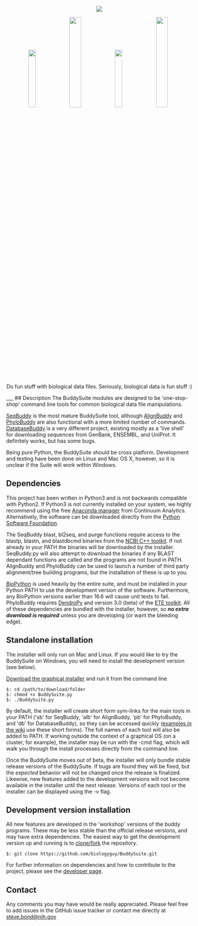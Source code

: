 <p align="center"><a href="https://github.com/biologyguy/BuddySuite/wiki">
<img src="https://raw.githubusercontent.com/biologyguy/BuddySuite/master/images/BuddySuite-logo.gif" /></a></p>
<p align="center">
<a href="https://github.com/biologyguy/BuddySuite/wiki/SeqBuddy"><img src="https://raw.githubusercontent.com/biologyguy/BuddySuite/master/images/SeqBuddy-logo.gif" width=20%/></a>
<a href="https://github.com/biologyguy/BuddySuite/wiki/AlignBuddy"><img src="https://raw.githubusercontent.com/biologyguy/BuddySuite/master/images/AlignBuddy-logo.gif" width=25%/></a>
<a href="https://github.com/biologyguy/BuddySuite/wiki/DatabaseBuddy"><img src="https://raw.githubusercontent.com/biologyguy/BuddySuite/master/images/DBBuddy-logo.gif" width=20%/></a>
<a href="https://github.com/biologyguy/BuddySuite/wiki/PhyloBuddy"><img src="https://raw.githubusercontent.com/biologyguy/BuddySuite/master/images/PhyloBuddy-logo.gif" width=25%/></a>
</p>
<p align="center">Do fun stuff with biological data files. Seriously, biological data is fun stuff :)</p>
___
## Description
The BuddySuite modules are designed to be 'one-stop-shop' command line tools for common biological data file
 manipulations.

[SeqBuddy](https://github.com/biologyguy/BuddySuite/wiki/SeqBuddy) is the most mature BuddySuite tool, although
 [AlignBuddy](https://github.com/biologyguy/BuddySuite/wiki/AlignBuddy) and
 [PhyloBuddy](https://github.com/biologyguy/BuddySuite/wiki/PhyloBuddy) are also functional with a more limited number
 of commands. [DatabaseBuddy](https://github.com/biologyguy/BuddySuite/wiki/DatabaseBuddy) is a very different project,
 existing mostly as a 'live shell' for downloading sequences from GenBank, ENSEMBL, and UniProt. It definitely works,
 but has some bugs.

Being pure Python, the BuddySuite should be cross platform. Development and testing have been done on Linux
 and Mac OS X, however, so it is unclear if the Suite will work within Windows.

## Dependencies
This project has been written in Python3 and is not backwards compatible with Python2. If Python3 is not currently
 installed on your system, we highly recommend using the free [Anaconda manager](http://continuum.io/downloads#py34)
 from Continuum Analytics. Alternatively, the software can be downloaded directly from the
 [Python Software Foundation](https://www.python.org/downloads/).


The SeqBuddy blast, bl2seq, and purge functions require access to the blastp, blastn, and blastdbcmd binaries from the
 [NCBI C++ toolkit](http://www.ncbi.nlm.nih.gov/IEB/ToolBox/CPP_DOC/). If not already in your PATH the binaries will be
 downloaded by the installer. SeqBuddy.py will also attempt to download the binaries if any BLAST dependant functions
 are called and the programs are not found in PATH. AlignBuddy and PhyloBuddy can be used to launch a number of third
 party alignment/tree building programs, but the installation of these is up to you.
 
[BioPython](http://biopython.org/) is used heavily by the entire suite, and must be installed in your Python PATH to
 use the development version of the software. Furthermore, any BioPython versions earlier than 16.6 will cause unit
 tests to fail. PhyloBuddy requires [DendroPy](https://pythonhosted.org/DendroPy/) and version 3.0 (beta) of the
 [ETE toolkit](http://etetoolkit.org/download/). All of these dependencies are bundled with the installer, however, so
 _**no extra download is required**_ unless you are developing (or want the bleeding edge).
 
## Standalone installation 
The installer will only run on Mac and Linux. If you would like to try the BuddySuite on Windows,
 you will need to install the development version (see below).

[Download the graphical installer](https://raw.github.com/biologyguy/BuddySuite/master/BuddySuite.py)
 and run it from the command line
    
    $: cd /path/to/download/folder
    $: chmod +x BuddySuite.py
    $: ./BuddySuite.py

By default, the installer will create short form sym-links for the main tools in your PATH ('sb' for SeqBuddy, 'alb'
 for AlignBuddy, 'pb' for PhyloBuddy, and 'db' for DatabaseBuddy), so they can be accessed quickly ([examples in the
 wiki](https://github.com/biologyguy/buddysuite/wiki) use these short forms). The full names of each tool will also be
 added to PATH. If working outside the context of a graphical OS (on a cluster, for example), the installer may be run
 with the -cmd flag, which will walk you through the install processes directly from the command line.

Once the BuddySuite moves out of beta, the installer will only bundle stable release versions of the BuddySuite. 
 If bugs are found they will be fixed, but the *expected* behavior will not be changed once the release is finalized. 
 Likewise, new features added to the development versions will not become available in the installer until the 
 next release. Versions of each tool or the installer can be displayed using the -v flag.

## Development version installation
All new features are developed in the 'workshop' versions of the buddy programs. These may be less stable than the
 official release versions, and may have extra dependencies. The easiest way to get the development version
 up and running is to [clone/fork](https://help.github.com/articles/fork-a-repo/) the repository.

    $: git clone https://github.com/biologyguy/BuddySuite.git

For further information on dependencies and how to contribute to the project, please see the
 [developer page](https://github.com/biologyguy/BuddySuite/wiki/Developers).

## Contact
Any comments you may have would be really appreciated. Please feel free to add issues in the GitHub issue tracker or
 contact me directly at [steve.bond@nih.gov](mailto:steve.bond@nih.gov)